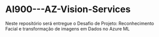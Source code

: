 # AI900---AZ-Vision-Services
Neste repositório será entregue o Desafio de Projeto: Reconhecimento Facial e transformação de imagens em Dados no Azure ML
